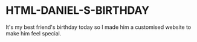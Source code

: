# HTML-DANIEL-S-BIRTHDAY
It's my best friend's birthday today so I made him a customised website to make him feel special.
